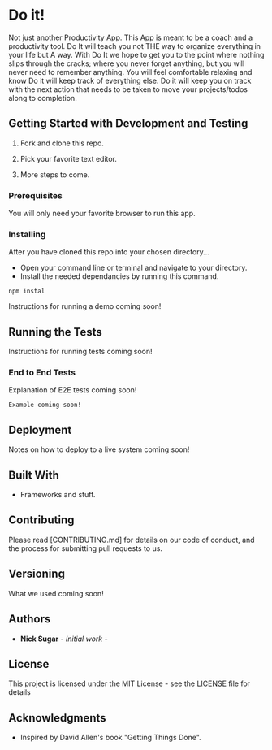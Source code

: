 # Do it!

Not just another Productivity App. This App is meant to be a coach and a productivity tool. Do It will teach you not THE way to organize everything in your life but A way. With Do It we hope to get you to the point where nothing slips through the cracks; where you never forget anything, but you will never need to remember anything. You will feel comfortable relaxing and know Do it will keep track of everything else. Do it will keep you on track with the next action that needs to be taken to move your projects/todos along to completion.

## Getting Started with Development and Testing

1. Fork and clone this repo.

2. Pick your favorite text editor.

3. More steps to come.

### Prerequisites

You will only need your favorite browser to run this app.

### Installing

After you have cloned this repo into your chosen directory...

- Open your command line or terminal and navigate to your directory.
- Install the needed dependancies by running this command.
```
npm instal
```

Instructions for running a demo coming soon!

## Running the Tests

Instructions for running tests coming soon!

### End to End Tests

Explanation of E2E tests coming soon!

```
Example coming soon!
```

## Deployment

Notes on how to deploy to a live system coming soon!

## Built With

* Frameworks and stuff.

## Contributing

Please read [CONTRIBUTING.md] for details on our code of conduct, and the process for submitting pull requests to us.

## Versioning

What we used coming soon!

## Authors

* **Nick Sugar** - *Initial work* -

## License

This project is licensed under the MIT License - see the [LICENSE](LICENSE) file for details

## Acknowledgments

* Inspired by David Allen's book "Getting Things Done".
